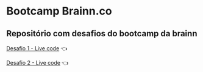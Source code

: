 # Bootcamp Brainn.co
## Repositório com desafios do bootcamp da brainn

[Desafio 1 - Live code](https://bootcamp-brainn.vercel.app/) :point_left:

[Desafio 2 - Live code](https://bootcamp-brainn-desafio2.vercel.app/) :point_left: